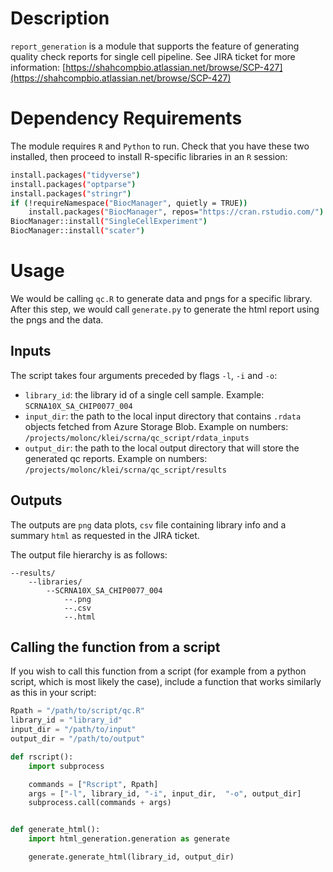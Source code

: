 # Description

`report_generation` is a module that supports the feature of generating quality check reports for single cell pipeline. See JIRA ticket for more information: [https://shahcompbio.atlassian.net/browse/SCP-427](https://shahcompbio.atlassian.net/browse/SCP-427)

# Dependency Requirements

The module requires `R` and `Python` to run. Check that you have these two installed, then proceed to install R-specific libraries in an `R` session:
```bash
install.packages("tidyverse")
install.packages("optparse")
install.packages("stringr")
if (!requireNamespace("BiocManager", quietly = TRUE))
    install.packages("BiocManager", repos="https://cran.rstudio.com/")
BiocManager::install("SingleCellExperiment")
BiocManager::install("scater")
```

# Usage

We would be calling `qc.R` to generate data and pngs for a specific library. After this step, we would call `generate.py` to generate the html report using the pngs and the data.

## Inputs

The script takes four arguments preceded by flags `-l`, `-i` and `-o`:

- `library_id`: the library id of a single cell sample. Example: `SCRNA10X_SA_CHIP0077_004`
- `input_dir`: the path to the local input directory that contains `.rdata` objects fetched from Azure Storage Blob. Example on numbers: `/projects/molonc/klei/scrna/qc_script/rdata_inputs`
- `output_dir`: the path to the local output directory that will store the generated qc reports. Example on numbers: `/projects/molonc/klei/scrna/qc_script/results`

## Outputs 

The outputs are `png` data plots, `csv` file containing library info and a summary `html` as requested in the JIRA ticket. 

The output file hierarchy is as follows:
```
--results/
	--libraries/
		--SCRNA10X_SA_CHIP0077_004
			--.png
			--.csv
			--.html
```

## Calling the function from a script

If you wish to call this function from a script (for example from a python script, which is most likely the case), include a function that works similarly as this in your script:
```python
Rpath = "/path/to/script/qc.R"
library_id = "library_id"
input_dir = "/path/to/input"
output_dir = "/path/to/output"

def rscript():
	import subprocess

	commands = ["Rscript", Rpath]
	args = ["-l", library_id, "-i", input_dir,  "-o", output_dir]
	subprocess.call(commands + args)


def generate_html():
	import html_generation.generation as generate

	generate.generate_html(library_id, output_dir)
```
